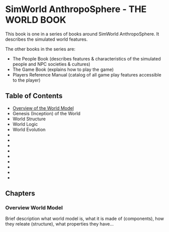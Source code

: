 # SimWorld AnthropoSphere - THE WORLD BOOK

This book is one in a series of books around SimWorld AnthropoSphere.
It describes the simulated world features.

The other books in the series are:
- The People Book (describes features & characteristics of the simulated people and NPC societies & cultures)
- The Game Book (explains how to play the game)
- Players Reference Manual (catalog of all game play features accessible to the player)

## Table of Contents ##

- [Overview of the World Model](#overview-world-model)
- Genesis (Inception) of the World
- World Structure
- World Logic
- World Evolution
-
-
-
-
-
-
-
-
-



## Chapters ##

### Overview World Model 
Brief description what world model is,
what it is made of (components),
how they releate (structure),
what properties they have...
